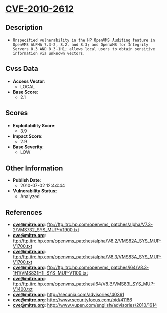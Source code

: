 
# [CVE-2010-2612](ftp://ftp.itrc.hp.com/openvms_patches/alpha/V7.3-2/VMS732_SYS_MUP-V1900.txt)

## Description

- `Unspecified vulnerability in the HP OpenVMS Auditing feature in OpenVMS ALPHA 7.3-2, 8.2, and 8.3; and OpenVMS for Integrity Servers 8.3 AND 8.3-1H1; allows local users to obtain sensitive information via unknown vectors.`

## Cvss Data

- **Access Vector**:
  - LOCAL
- **Base Score**:
  - 2.1

## Scores

- **Exploitability Score**:
  - 3.9
- **Impact Score**:
  - 2.9
- **Base Severity**:
  - LOW

## Other Information

- **Publish Date**:
  - 2010-07-02 12:44:44
- **Vulnerability Status**:
  - Analyzed

## References

- **cve@mitre.org**: ftp://ftp.itrc.hp.com/openvms_patches/alpha/V7.3-2/VMS732_SYS_MUP-V1900.txt
- **cve@mitre.org**: ftp://ftp.itrc.hp.com/openvms_patches/alpha/V8.2/VMS82A_SYS_MUP-V1700.txt
- **cve@mitre.org**: ftp://ftp.itrc.hp.com/openvms_patches/alpha/V8.3/VMS83A_SYS_MUP-V1700.txt
- **cve@mitre.org**: ftp://ftp.itrc.hp.com/openvms_patches/i64/V8.3-1H1/VMS831H1I_SYS_MUP-V1100.txt
- **cve@mitre.org**: ftp://ftp.itrc.hp.com/openvms_patches/i64/V8.3/VMS83I_SYS_MUP-V1400.txt
- **cve@mitre.org**: http://secunia.com/advisories/40361
- **cve@mitre.org**: http://www.securityfocus.com/bid/41186
- **cve@mitre.org**: http://www.vupen.com/english/advisories/2010/1614
